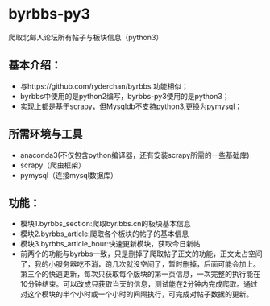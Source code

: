 # byrbbs-py3
爬取北邮人论坛所有帖子与板块信息（python3）

## 基本介绍：

- 与https://github.com/ryderchan/byrbbs 功能相似；
- byrbbs中使用的是python2编写，byrbbs-py3使用的是python3；
- 实现上都是基于scrapy，但Mysqldb不支持python3,更换为pymysql；

## 所需环境与工具

- anaconda3(不仅包含python编译器，还有安装scrapy所需的一些基础库)
- scrapy（爬虫框架）
- pymysql（连接mysql数据库）


## 功能：
- 模块1.byrbbs_section:爬取byr.bbs.cn的板块基本信息
- 模块2.byrbbs_article:爬取各个板块的帖子的基本信息
- 模块3.byrbbs_article_hour:快速更新模块，获取今日新帖
- 前两个的功能与byrbbs一致，只是删掉了爬取帖子正文的功能，正文太占空间了，我的小服务器吃不消，跑几次就没空间了，暂时删掉，后面可能会加上。
第三个的快速更新，每次只获取每个版块的第一页信息，一次完整的执行能在10分钟结束。可以改成只获取当天的信息，测试能在2分钟内完成爬取。通过对这个模块的半个小时或一个小时的间隔执行，可完成对帖子数据的更新。

